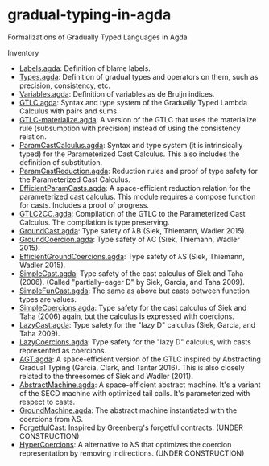 # gradual-typing-in-agda
Formalizations of Gradually Typed Languages in Agda

Inventory
* [Labels.agda](./Labels.agda): Definition of blame labels.
* [Types.agda](./Types.agda): Definition of gradual types and
   operators on them, such as precision, consistency, etc.
* [Variables.agda](./Variables.agda): Definition of variables as de
   Bruijn indices.
* [GTLC.agda](./GTLC.agda): Syntax and type system of the Gradually
   Typed Lambda Calculus with pairs and sums.
* [GTLC-materialize.agda](./GTLC-materialize.agda): A version of the GTLC
   that uses the materialize rule (subsumption with precision)
   instead of using the consistency relation.
* [ParamCastCalculus.agda](./ParamCastCalculus.agda): Syntax and type
   system (it is intrinsically typed) for the Parameterized Cast
   Calculus. This also includes the definition of substitution.
* [ParamCastReduction.agda](./ParamCastReduction.agda): Reduction
   rules and proof of type safety for the Parameterized Cast
   Calculus.
* [EfficientParamCasts.agda](./EfficientParamCasts.agda): A
   space-efficient reduction relation for the parameterized cast
   calculus. This module requires a compose function for
   casts. Includes a proof of progress.
* [GTLC2CC.agda](./GTLC2CC.agda): Compilation of the GTLC to the
   Parameterized Cast Calculus.  The compilation is type preserving.
* [GroundCast.agda](./GroundCast.agda): Type safety of λB (Siek,
   Thiemann, Wadler 2015).
* [GroundCoercion.agda](./GroundCast.agda): Type safety of λC (Siek,
   Thiemann, Wadler 2015).
* [EfficientGroundCoercions.agda](./EfficientGroundCoercions.agda):
   Type safety of λS (Siek, Thiemann, Wadler 2015).
* [SimpleCast.agda](./SimpleCast.agda): Type safety of the cast
   calculus of Siek and Taha (2006). (Called "partially-eager D" by
   Siek, Garcia, and Taha 2009).
* [SimpleFunCast.agda](./SimpleFunCast.agda): The same as above but
   casts between function types are values.
* [SimpleCoercions.agda](./SimpleCoercions.agda): Type safety for the
   cast calculus of Siek and Taha (2006) again, but the calculus is
   expressed with coercions.
* [LazyCast.agda](./LazyCast.agda): Type safety for the "lazy D"
   calculus (Siek, Garcia, and Taha 2009).
* [LazyCoercions.agda](./LazyCoercions.agda): Type safety for the
   "lazy D" calculus, with casts represented as coercions.
* [AGT.agda](./AGT.agda): A space-efficient version of the GTLC
   inspired by Abstracting Gradual Typing (Garcia, Clark, and Tanter
   2016).  This is also closely related to the threesomes of Siek and
   Wadler (2011).
* [AbstractMachine.agda](./AbstractMachine.agda): A space-efficient
   abstract machine. It's a variant of the SECD machine with optimized
   tail calls. It's parameterized with respect to casts.
* [GroundMachine.agda](./GroundMachine.agda): The abstract machine
   instantiated with the coercions from λS.
* [ForgetfulCast](./ForgetfulCast.agda): Inspired by Greenberg's
   forgetful contracts. (UNDER CONSTRUCTION)
* [HyperCoercions](./HyperCoercions.agda): A alternative to
   λS that optimizes the coercion representation by removing
   indirections. (UNDER CONSTRUCTION)

